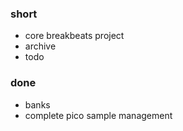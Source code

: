 ### short

- core breakbeats project
- archive
- todo

### done

- banks
- complete pico sample management
